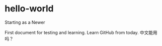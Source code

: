 # hello-world
Starting as a Newer

First document for testing and learning.
Learn GitHub from today.
中文能用吗？

